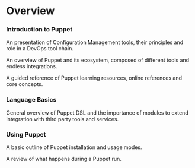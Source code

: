 # Overview

### Introduction to Puppet

An presentation of Configuration Management tools,  their principles and role in a DevOps tool chain.

An overview of Puppet and its ecosystem, composed of different tools and endless integrations.

A guided reference of Puppet learning resources, online references and core concepts.


### Language Basics

General overview of Puppet DSL and the importance of modules to extend integration with third party tools and services.


### Using Puppet

A basic outline of Puppet installation and usage modes.

A review of what happens during a Puppet run.
